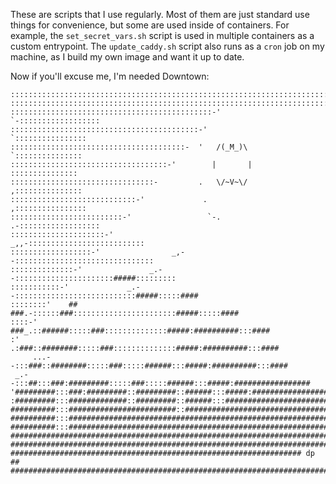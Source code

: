 These are scripts that I use regularly.
Most of them are just standard use things for convenience, but some are used inside of containers.
For example, the `set_secret_vars.sh` script is used in multiple containers as a custom entrypoint.
The `update_caddy.sh` script also runs as a `cron` job on my machine, as I build my own image and want it up to date.

Now if you'll excuse me, I'm needed Downtown:
```
:::::::::::::::::::::::::::::::::::::::::::::::::::::::::::::::::::::::
:::::::::::::::::::::::::::::::::::::::::::::::::::::::::::::::::::::::
:::::::::::::::::::::::::::::::::::::::::::::-'    `-::::::::::::::::::
::::::::::::::::::::::::::::::::::::::::::-'          `::::::::::::::::
:::::::::::::::::::::::::::::::::::::::-  '   /(_M_)\  `:::::::::::::::
:::::::::::::::::::::::::::::::::::-'        |       |  :::::::::::::::
::::::::::::::::::::::::::::::::-         .   \/~V~\/  ,:::::::::::::::
::::::::::::::::::::::::::::-'             .          ,::::::::::::::::
:::::::::::::::::::::::::-'                 `-.    .-::::::::::::::::::
:::::::::::::::::::::-'                  _,,-::::::::::::::::::::::::::
::::::::::::::::::-'                _,--:::::::::::::::::::::::::::::::
::::::::::::::-'               _.--::::::::::::::::::::::#####:::::::::
:::::::::::-'             _.--:::::::::::::::::::::::::::#####:::::####
::::::::'    ##     ###.-::::::###:::::::::::::::::::::::#####:::::####
::::-'       ###_.::######:::::###::::::::::::::#####:##########:::####
:'         .:###::########:::::###::::::::::::::#####:##########:::####
     ...--:::###::########:::::###:::::######:::#####:##########:::####
 _.--:::##:::###:#########:::::###:::::######:::#####:#################
'#########:::###:#########::#########::######:::#####:#################
:#########:::#############::#########::######:::#######################
##########:::########################::################################
##########:::##########################################################
##########:::##########################################################
#######################################################################
#######################################################################
################################################################# dp ##
#######################################################################
```